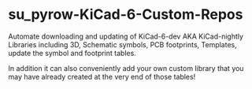 # su_pyrow-KiCad-6-Custom-Repos
 Automate downloading and updating of KiCad-6-dev AKA KiCad-nightly Libraries including 3D, Schematic symbols, PCB footprints, Templates, update the symbol and footprint tables.
 
 In addition it can also conveniently add your own custom library that you may have already created at the very end of those tables!

